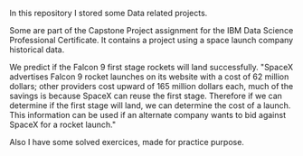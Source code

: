In this repository I stored some Data related projects.

Some are part of the Capstone Project assignment for the IBM Data Science Professional Certificate.
It contains a project using a space launch company historical data. 

We predict if the Falcon 9 first stage rockets will land successfully. 
"SpaceX advertises Falcon 9 rocket launches on its website with a cost of 62 million dollars; other providers cost upward of 165 million dollars each, much of the savings is because SpaceX can reuse the first stage.
Therefore if we can determine if the first stage will land, we can determine the cost of a launch. This information can be used if an alternate company wants to bid against SpaceX for a rocket launch."

Also I have some solved exercices, made for practice purpose.
